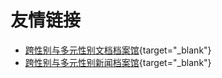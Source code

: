 # 友情链接

- [跨性别与多元性别文档档案馆](https://digital.transchinese.org/){target="_blank"}
- [跨性别与多元性别新闻档案馆](https://news.transchinese.org/){target="_blank"}
